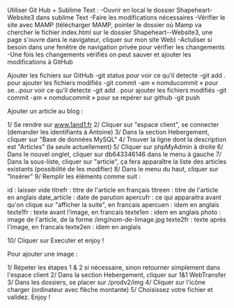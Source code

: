 Utiliser Git Hub + Sublime Text : 
-Ouvrir en local le dossier Shapeheart-Website3 dans sublime Text
-Faire les modifications nécessaires
-Vérifier le site avec MAMP (télécharger MAMP, pointer le dossier où Mamp va chercher le fichier index.html sur le dossier Shapeheart--Website3, une page s'ouvre dans le navigateur, cliquer sur mon site Web)
-Actuliser si besoin dans une fenêtre de navigation privée pour vérifier les changements
-Une fois les changements vérifiés on peut sauver et ajouter les modifications à GitHub

Ajouter les fichiers sur GitHub
-git status pour voir ce qu’il detecte
-git add . pour ajouter les fichiers modifiés
-git commit -am « nomducommit » pour se…pour voir ce qu’il detecte
-git add . pour ajouter les fichiers modifiés
-git commit -am « nomducommit » pour se repérer sur github
-git push



Ajouter un article au blog :

1/ Se rendre sur www.1and1.fr
2/ Cliquer sur "espace client", se connecter (demander les identifiants à Antoine)
3/ Dans la section Hebergement, cliquer sur "Base de données MySQL"
4/ Trouver la ligne dont la description est "Articles" (la seule actuellement)
5/ Cliquer sur phpMyAdmin à droite
6/ Dans le nouvel onglet, cliquer sur db643346146 dans le menu à gauche
7/ Dans la sous-liste, cliquer sur "article", ça fera apparaître la liste des articles existants (possibilité de les modifier)
8/ Dans le menu du haut, cliquer sur "Insérer"
9/ Remplir les éléments comme suit :

id : laisser vide
titrefr : titre de l'article en français
titreen : titre de l'article en anglais
date_article : date de parution
apercufr : ce qui apparaitra avant qu'on clique sur "afficher la suite", en francais
apercuen : idem en anglais
texte1fr : texte avant l'image, en francais
texte1en : idem en anglais
photo : image de l'article, de la forme /img/nom-de-limage.jpg
texte2fr : texte après l'image, en francais
texte2en : idem en anglais

10/ Cliquer sur Executer et enjoy !


Pour ajouter une image :

1/ Répeter les étapes 1 & 2 si nécessaire, sinon retourner simplement dans l'espace client
2/ Dans la section Hebergement, cliquer sur 1&1 WebTransfer
3/ Dans les dossiers, se placer sur /prodv2/img
4/ Cliquer sur l'icône charger (ordinateur avec flèche montante)
5/ Choisissez votre fichier et validez. Enjoy !

